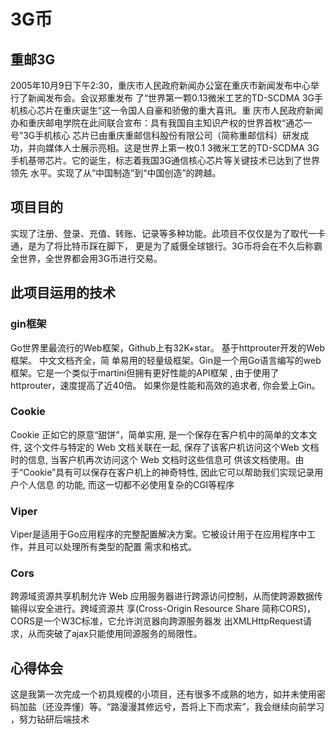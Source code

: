 # 3G币
## 重邮3G
2005年10月9日下午2:30，重庆市人民政府新闻办公室在重庆市新闻发布中心举行了新闻发布会。会议郑重发布
了“世界第一颗0.13微米工艺的TD-SCDMA 3G手机核心芯片在重庆诞生”这一令国人自豪和骄傲的重大喜讯。重
庆市人民政府新闻办和重庆邮电学院在此间联合宣布：具有我国自主知识产权的世界首枚“通芯一号”3G手机核心
芯片已由重庆重邮信科股份有限公司（简称重邮信科）研发成功，并向媒体人士展示亮相。这是世界上第一枚0.1
3微米工艺的TD-SCDMA 3G手机基带芯片。它的诞生，标志着我国3G通信核心芯片等关键技术已达到了世界领先
水平。实现了从“中国制造”到“中国创造”的跨越。
## 项目目的
实现了注册、登录、充值、转账、记录等多种功能。此项目不仅仅是为了取代一卡通，是为了将比特币踩在脚下，
更是为了威慑全球银行。3G币将会在不久后称霸全世界，全世界都会用3G币进行交易。
## 此项目运用的技术
### gin框架

Go世界里最流行的Web框架，Github上有32K+star。 基于httprouter开发的Web框架。 中文文档齐全，简
单易用的轻量级框架。Gin是一个用Go语言编写的web框架。它是一个类似于martini但拥有更好性能的API框架
, 由于使用了httprouter，速度提高了近40倍。 如果你是性能和高效的追求者, 你会爱上Gin。

### Cookie

Cookie 正如它的原意“甜饼”，简单实用, 是一个保存在客户机中的简单的文本文件, 这个文件与特定的 Web
文档关联在一起, 保存了该客户机访问这个Web 文档时的信息, 当客户机再次访问这个 Web 文档时这些信息可
供该文档使用。由于“Cookie”具有可以保存在客户机上的神奇特性, 因此它可以帮助我们实现记录用户个人信息
的功能, 而这一切都不必使用复杂的CGI等程序

### Viper

Viper是适用于Go应用程序的完整配置解决方案。它被设计用于在应用程序中工作，并且可以处理所有类型的配置
需求和格式。

### Cors

跨源域资源共享机制允许 Web 应用服务器进行跨源访问控制，从而使跨源数据传输得以安全进行。跨域资源共
享(Cross-Origin Resource Share 简称CORS)，CORS是一个W3C标准，它允许浏览器向跨源服务器发
出XMLHttpRequest请求，从而突破了ajax只能使用同源服务的局限性。

## 心得体会
这是我第一次完成一个初具规模的小项目，还有很多不成熟的地方，如并未使用密码加盐（还没弄懂）等。“路漫漫其修远兮，吾将上下而求索”，我会继续向前学习
，努力钻研后端技术
